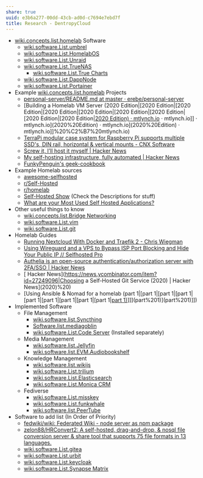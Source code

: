 ```yaml
---
share: true
uuid: e3b6a277-00dd-43cb-ad0d-c7694e7ebd7f
title: Research - DentropyCloud
---
```

* [wiki.concepts.list.homelab](/undefined) Software
  * [wiki.software.List.umbrel](/undefined)
  * [wiki.software.List.HomelabOS](/undefined)
  * [wiki.software.List.Unraid](/undefined)
  * [wiki.software.List.TrueNAS](/undefined)
    * [wiki.software.List.True Charts](/undefined)
  * [wiki.software.List.DappNode](/undefined)
  * [wiki.software.List.Portainer](/undefined)
* Example [wiki.concepts.list.homelab](/undefined) Projects
  * [personal-server/README.md at master · erebe/personal-server](https://github.com/erebe/personal-server/blob/master/README.md)
  * [Building a Homelab VM Server (2020 Edition|[2020 Edition|[2020 Edition|[2020 Edition|[2020 Edition|[2020 Edition|[2020 Edition|[2020 Edition|[2020 Edition|[2020 Edition) · mtlynch.io](/undefined) · mtlynch.io]] · mtlynch.io](2020%20Edition) · mtlynch.io](2020%20Edition) · mtlynch.io]]%20%C2%B7%20mtlynch.io)
  * [TerraPi modular case system for Raspberry Pi supports multiple SSD's, DIN rail, horizontal & vertical mounts - CNX Software](https://www.cnx-software.com/2020/12/19/terrapi-modular-case-for-raspberry-pi-supports-multiple-ssds-din-rail-horizontal-vertical-mounts/)
  * [Screw it, I’ll host it myself | Hacker News](https://news.ycombinator.com/item?id=26725185)
  * [My self-hosting infrastructure, fully automated | Hacker News](https://news.ycombinator.com/item?id=30030991)
  * [FunkyPenguin's geek-cookbook](https://github.com/geek-cookbook/geek-cookbook)
* Example Homelab sources
  * [awesome-selfhosted](https://github.com/awesome-selfhosted/awesome-selfhosted)
  * [r/Self-Hosted](https://old.reddit.com/r/selfhosted/)
  * [r/homelab](https://old.reddit.com/r/homelab/)
  * [Self-Hosted Show](https://selfhosted.show/) (Check the Descriptions for stuff)
  * [What are your Most Used Self Hosted Applications?](https://noted.lol/what-are-your-most-used-self-hosted-applications/)
* Other useful things to know
  * [wiki.concepts.list.Bridge Networking](/undefined)
  * [wiki.software.List.vim](/undefined)
  * [wiki.software.List.git](/undefined)
* Homelab Guides
  * [Running Nextcloud With Docker and Traefik 2 - Chris Wiegman](https://chriswiegman.com/2020/01/running-nextcloud-with-docker-and-traefik-2/)
  * [Using Wireguard and a VPS to Bypass ISP Port Blocking and Hide Your Public IP // Selfhosted Pro](https://selfhosted.pro/hl/wireguard_vps/)
  * [Authelia is an open-source authentication/authorization server with 2FA/SSO | Hacker News](https://news.ycombinator.com/item?id=26409820)
  * [ Hacker News](https://news.ycombinator.com/item?id=27249096|Choosing a Self-Hosted Git Service (2020) | Hacker News](2020)%20)
  * [Using Ansible & Nomad for a homelab (part 1|[part 1|[part 1|[part 1|[part 1|[part 1|[part 1|[part 1|[part 1|[part 1)](/undefined)]]](part%201)](part%201)]])
* Implemented Software
  * File Management
    * [wiki.software.list.Syncthing](/undefined)
    * [Software.list.mediagoblin](/undefined)
    * [wiki.software.List.Code Server](/undefined) (Installed separately)
  * Media Management
    * [wiki.software.list.Jellyfin](/undefined)
    * [wiki.software.list.EVM.Audiobookshelf](/undefined)
  * Knowledge Management
    * [wiki.software.list.wikijs](/undefined)
    * [wiki.software.List.trilium](/undefined)
    * [wiki.software.List.Elasticsearch](/undefined)
    * [wiki.software.List.Monica CRM](/undefined)
  * Fediverse
    * [wiki.software.List.misskey](/undefined)
    * [wiki.software.List.funkwhale](/undefined)
    * [wiki.software.list.PeerTube](/undefined)
* Software to add list (In Order of Priority)
  * [fedwiki/wiki: Federated Wiki - node server as npm package](https://github.com/fedwiki/wiki)
  * [zelon88/HRConvert2: A self-hosted, drag-and-drop, & nosql file conversion server & share tool that supports 75 file formats in 13 languages.](https://github.com/zelon88/HRConvert2)
  * [wiki.software.List.gitea](/undefined)
  * [wiki.software.List.urbit](/undefined)
  * [wiki.software.List.keycloak](/undefined)
  * [wiki.software.List.Synapse  Matrix](/undefined)